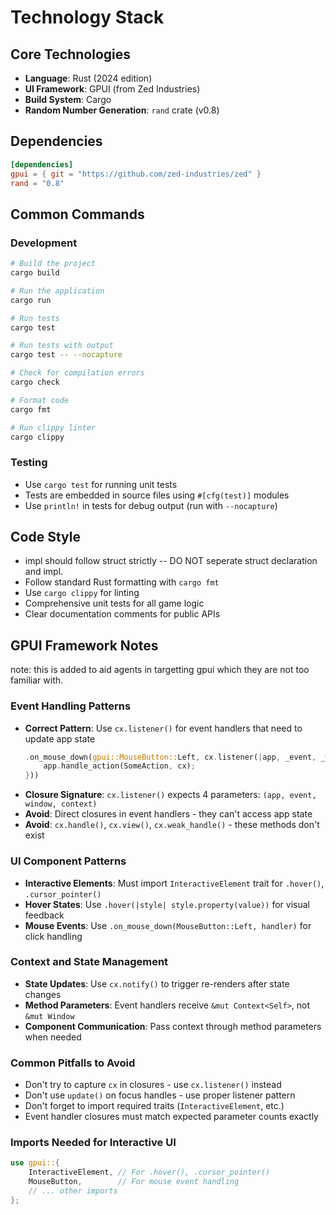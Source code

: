 # Technology Stack

## Core Technologies
- **Language**: Rust (2024 edition)
- **UI Framework**: GPUI (from Zed Industries)
- **Build System**: Cargo
- **Random Number Generation**: `rand` crate (v0.8)

## Dependencies
```toml
[dependencies]
gpui = { git = "https://github.com/zed-industries/zed" }
rand = "0.8"
```

## Common Commands

### Development
```bash
# Build the project
cargo build

# Run the application
cargo run

# Run tests
cargo test

# Run tests with output
cargo test -- --nocapture

# Check for compilation errors
cargo check

# Format code
cargo fmt

# Run clippy linter
cargo clippy
```

### Testing
- Use `cargo test` for running unit tests
- Tests are embedded in source files using `#[cfg(test)]` modules
- Use `println!` in tests for debug output (run with `--nocapture`)

## Code Style
- impl should follow struct strictly -- DO NOT seperate struct declaration and impl.
- Follow standard Rust formatting with `cargo fmt`
- Use `cargo clippy` for linting
- Comprehensive unit tests for all game logic
- Clear documentation comments for public APIs

## GPUI Framework Notes

note: this is added to aid agents in targetting gpui which they are not too familiar with. 

### Event Handling Patterns
- **Correct Pattern**: Use `cx.listener()` for event handlers that need to update app state
  ```rust
  .on_mouse_down(gpui::MouseButton::Left, cx.listener(|app, _event, _window, cx| {
      app.handle_action(SomeAction, cx);
  }))
  ```
- **Closure Signature**: `cx.listener()` expects 4 parameters: `(app, event, window, context)`
- **Avoid**: Direct closures in event handlers - they can't access app state
- **Avoid**: `cx.handle()`, `cx.view()`, `cx.weak_handle()` - these methods don't exist

### UI Component Patterns
- **Interactive Elements**: Must import `InteractiveElement` trait for `.hover()`, `.cursor_pointer()`
- **Hover States**: Use `.hover(|style| style.property(value))` for visual feedback
- **Mouse Events**: Use `.on_mouse_down(MouseButton::Left, handler)` for click handling

### Context and State Management
- **State Updates**: Use `cx.notify()` to trigger re-renders after state changes
- **Method Parameters**: Event handlers receive `&mut Context<Self>`, not `&mut Window`
- **Component Communication**: Pass context through method parameters when needed

### Common Pitfalls to Avoid
- Don't try to capture `cx` in closures - use `cx.listener()` instead
- Don't use `update()` on focus handles - use proper listener pattern
- Don't forget to import required traits (`InteractiveElement`, etc.)
- Event handler closures must match expected parameter counts exactly

### Imports Needed for Interactive UI
```rust
use gpui::{
    InteractiveElement, // For .hover(), .cursor_pointer()
    MouseButton,        // For mouse event handling
    // ... other imports
};
```